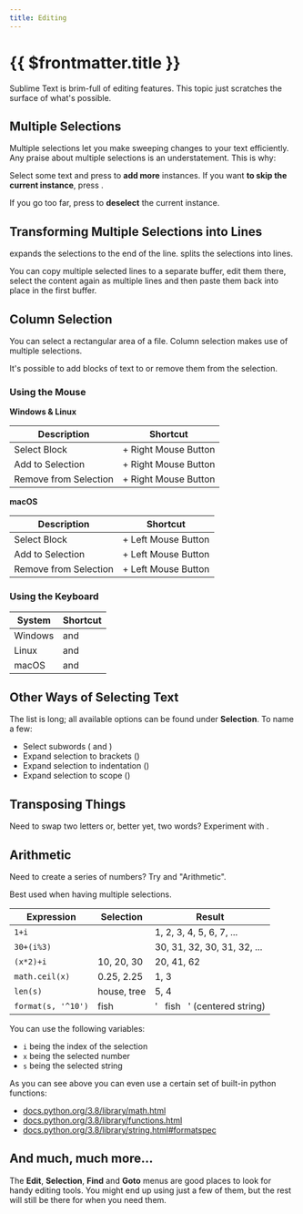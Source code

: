```yaml
---
title: Editing
---
```


# {{ $frontmatter.title }}

Sublime Text is brim-full of editing features. This topic just
scratches the surface of what's possible.

## Multiple Selections

Multiple selections let you make sweeping changes to your text efficiently.
Any praise about multiple selections is an understatement. This is why:

Select some text and press <Key k="ctrl+D" /> to **add more** instances. If
you want **to skip the current instance**, press <Key k="ctrl+k, ctrl+d" />.

If you go too far, press <Key k="ctrl+U" /> to **deselect** the current instance.


## Transforming Multiple Selections into Lines

<Key k="ctrl+l" /> expands the selections to the end of the line.
<Key k="ctrl+shift+l" /> splits the selections into lines.

You can copy multiple selected lines to a separate buffer, edit them there,
select the content again as multiple lines and then paste them back into
place in the first buffer.


## Column Selection

You can select a rectangular area of a file. Column selection makes use of
multiple selections.

It's possible to add blocks of text to or remove them from the selection.

### Using the Mouse

**Windows & Linux**

| Description           | Shortcut                                    |
| --------------------- | ------------------------------------------- |
| Select Block          | <Key k="shift" /> + Right Mouse Button      |
| Add to Selection      | <Key k="ctrl+shift" /> + Right Mouse Button |
| Remove from Selection | <Key k="alt+shift" /> + Right Mouse Button  |

**macOS**

| Description           | Shortcut                                             |
| --------------------- | ---------------------------------------------------- |
| Select Block          | <Key k="option" /> + Left Mouse Button               |
| Add to Selection      | <Key k="option+command" /> + Left Mouse Button       |
| Remove from Selection | <Key k="option+shift+command" /> + Left Mouse Button |


### Using the Keyboard


| System  | Shortcut                                                  |
| ------- | --------------------------------------------------------- |
| Windows | <Key k="ctrl+alt+up" /> and <Key k="ctrl+alt+down" />     |
| Linux   | <Key k="alt+shift+up" /> and <Key k="alt+shift+down" />   |
| macOS   | <Key k="ctrl+shift+up" /> and <Key k="ctrl+shift+down" /> |


## Other Ways of Selecting Text

The list is long; all available options can be found under **Selection**. To
name a few:

* Select subwords (<Key k="alt+shift+left" /> and <Key k="alt+shift+right" />)
* Expand selection to brackets (<Key k="ctrl+shift+m" />)
* Expand selection to indentation (<Key k="ctrl+shift+j" />)
* Expand selection to scope (<Key k="ctrl+shift+space" />)


## Transposing Things

Need to swap two letters or, better yet, two words? Experiment with
<Key k="ctrl+t" />.

## Arithmetic

Need to create a series of numbers? Try <Key k="ctrl+shift+p" /> and "Arithmetic".

Best used when having multiple selections.

| Expression         | Selection   | Result                         |
| ------------------ | ----------- | ------------------------------ |
| `1+i`              |             | 1, 2, 3, 4, 5, 6, 7, ...       |
| `30+(i%3)`         |             | 30, 31, 32, 30, 31, 32, ...    |
| `(x*2)+i`          | 10, 20, 30  | 20, 41, 62                     |
| `math.ceil(x)`     | 0.25, 2.25  | 1, 3                           |
| `len(s)`           | house, tree | 5, 4                           |
| `format(s, '^10')` | fish        | '&nbsp;&nbsp;&nbsp;fish&nbsp;&nbsp;&nbsp;' (centered string) |

You can use the following variables:

* `i` being the index of the selection
* `x` being the selected number
* `s` being the selected string

As you can see above you can even use a certain set of built-in python functions:

* [docs.python.org/3.8/library/math.html](https://docs.python.org/3.8/library/math.html)
* [docs.python.org/3.8/library/functions.html](https://docs.python.org/3.8/library/functions.html)
* [docs.python.org/3.8/library/string.html#formatspec](https://docs.python.org/3.8/library/string.html#formatspec)

## And much, much more...

The **Edit**, **Selection**, **Find** and **Goto** menus are good places to
look for handy editing tools. You might end up using just a few of them,
but the rest will still be there for when you need them.
